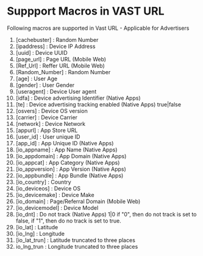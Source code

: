 Suppport Macros in VAST URL
==================

Following macros are supported in Vast URL - Applicable for Advertisers

1. [cachebuster] : Random Number
2. [ipaddress] : Device IP Address
3. [uuid]  : Device UUID
4. [page_url]  : Page URL (Mobile Web)
5. [Ref_Url]  : Reffer URL (Mobile Web)
6. [Random_Number] : Random Number
7. [age] : User Age
7. [gender]  : User Gender
8. [useragent] : Device User agent
9. [idfa]  : Device advertising Identifier (Native Apps)
10. [te] : Device advertising tracking enabled (Native Apps) true|false
11. [osvers] : Device OS version
12. [carrier] : Device Carrier
13. [network] : Device Network
13. [appurl] : App Store URL
14. [user_id] : User unique ID
15. [app_id]  : App Unique ID (Native Apps)
16. [io_appname] : App Name (Native Apps)
17. [io_appdomain] : App Domain (Native Apps)
18. [io_appcat] : App Category (Native Apps)
19. [io_appversion] : App Version (Native Apps)
20. [io_appbundle] : App Bundle (Native Apps)
21. [io_country] : Country 
22. [io_deviceos] : Device OS
23. [io_devicemake] : Device Make
24. [io_domain] : Page/Referral Domain (Mobile Web)
25. [io_devicemodel] : Device Model
26. [io_dnt] : Do not track (Native Apps) 1|0 if "0", then do not track is set to false, if "1", then do no track is set to true.
27. [io_lat] : Latitude
28. [io_lng] : Longitude
29. [io_lat_trun] : Latitude truncated to three places
30. io_lng_trun : Longitude truncated to three places
